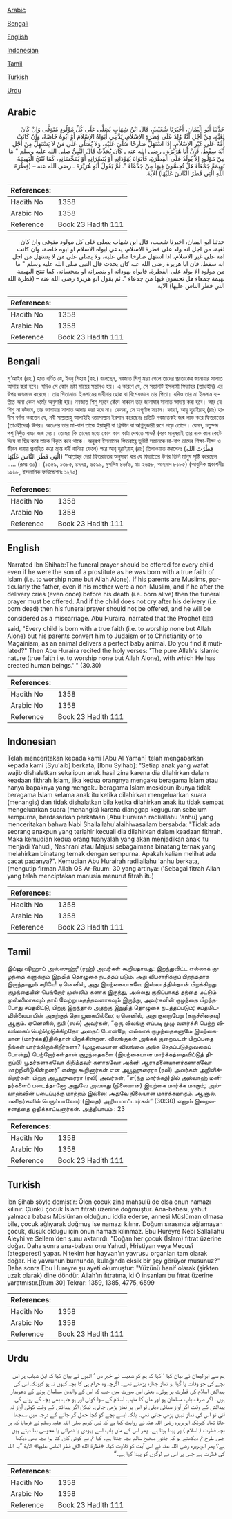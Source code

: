 [Arabic](#arabic)

[Bengali](#bengali)

[English](#english)

[Indonesian](#indonesian)

[Tamil](#tamil)

[Turkish](#turkish)

[Urdu](#urdu)

## Arabic


<div dir="rtl" lang="ar" style={{fontSize:'larger',backgroundColor:'#f8f9fa',padding:20}}>
حَدَّثَنَا أَبُو الْيَمَانِ، أَخْبَرَنَا شُعَيْبٌ، قَالَ ابْنُ شِهَابٍ يُصَلَّى عَلَى كُلِّ مَوْلُودٍ مُتَوَفًّى وَإِنْ كَانَ لِغَيَّةٍ، مِنْ أَجْلِ أَنَّهُ وُلِدَ عَلَى فِطْرَةِ الإِسْلاَمِ، يَدَّعِي أَبَوَاهُ الإِسْلاَمَ أَوْ أَبُوهُ خَاصَّةً، وَإِنْ كَانَتْ أُمُّهُ عَلَى غَيْرِ الإِسْلاَمِ، إِذَا اسْتَهَلَّ صَارِخًا صُلِّيَ عَلَيْهِ، وَلاَ يُصَلَّى عَلَى مَنْ لاَ يَسْتَهِلُّ مِنْ أَجْلِ أَنَّهُ سِقْطٌ، فَإِنَّ أَبَا هُرَيْرَةَ ـ رضى الله عنه ـ كَانَ يُحَدِّثُ قَالَ النَّبِيُّ صلى الله عليه وسلم ‏"‏ مَا مِنْ مَوْلُودٍ إِلاَّ يُولَدُ عَلَى الْفِطْرَةِ، فَأَبَوَاهُ يُهَوِّدَانِهِ أَوْ يُنَصِّرَانِهِ أَوْ يُمَجِّسَانِهِ، كَمَا تُنْتَجُ الْبَهِيمَةُ بَهِيمَةً جَمْعَاءَ هَلْ تُحِسُّونَ فِيهَا مِنْ جَدْعَاءَ ‏"‏‏.‏ ثُمَّ يَقُولُ أَبُو هُرَيْرَةَ ـ رضى الله عنه – ‏(‏فِطْرَةَ اللَّهِ الَّتِي فَطَرَ النَّاسَ عَلَيْهَا‏)‏ الآيَةَ‏.‏
</div>
<div style={{backgroundColor:'#f8f9fa',padding:20, marginBottom: 10}}><table> <thead> <tr> <th>References:</th> <th></th> </tr> </thead> <tbody><tr><td>Hadith No</td><td>1358</td></tr><tr><td>Arabic No</td><td>1358</td></tr><tr><td>Reference</td><td>Book 23 Hadith 111</td></tr></tbody></table></div>


<div dir="rtl" lang="ar" style={{fontSize:'larger',backgroundColor:'#f8f9fa',padding:20}}>
حدثنا ابو اليمان، اخبرنا شعيب، قال ابن شهاب يصلى على كل مولود متوفى وان كان لغية، من اجل انه ولد على فطرة الاسلام، يدعي ابواه الاسلام او ابوه خاصة، وان كانت امه على غير الاسلام، اذا استهل صارخا صلي عليه، ولا يصلى على من لا يستهل من اجل انه سقط، فان ابا هريرة رضى الله عنه كان يحدث قال النبي صلى الله عليه وسلم " ما من مولود الا يولد على الفطرة، فابواه يهودانه او ينصرانه او يمجسانه، كما تنتج البهيمة بهيمة جمعاء هل تحسون فيها من جدعاء ". ثم يقول ابو هريرة رضى الله عنه – (فطرة الله التي فطر الناس عليها) الاية
</div>
<div style={{backgroundColor:'#f8f9fa',padding:20, marginBottom: 10}}><table> <thead> <tr> <th>References:</th> <th></th> </tr> </thead> <tbody><tr><td>Hadith No</td><td>1358</td></tr><tr><td>Arabic No</td><td>1358</td></tr><tr><td>Reference</td><td>Book 23 Hadith 111</td></tr></tbody></table></div>

## Bengali


<div dir="ltr" lang="bn" style={{fontSize:'larger',backgroundColor:'#f8f9fa',padding:20}}>
শু‘আইব (রহ.) হতে বর্ণিত যে, ইবনু শিহাব (রহ.) বলেছেন, নবজাত শিশু মারা গেলে তাদের প্রত্যেকের জানাযার সালাত আদায় করা হবে। যদিও সে কোন ভ্রষ্টা মায়ের সন্তানও হয়। এ কারণে যে, সে সন্তানটি ইসলামী ফিত্রাহর (তাওহীদ) এর উপর জন্মলাভ করেছে। তার পিতামাতা ইসলামের দাবীদার হোক বা বিশেষভাবে তার পিতা। যদিও তার মা ইসলাম ব্যতীত অন্য কোন ধর্মের অনুসারী হয়। নবজাত শিশু সরবে কেঁদে থাকলে তার জানাযার সালাত আদায় করা হবে। আর যে শিশু না কাঁদবে, তার জানাযার সালাত আদায় করা হবে না। কেননা, সে অপূর্ণাঙ্গ সন্তান। কারণ, আবূ হুরাইরাহ্ (রাঃ) হাদীস বর্ণনা করতেন যে, নবী সাল্লাল্লাহু আলাইহি ওয়াসাল্লাম ইরশাদ করেছেনঃ প্রতিটি নবজাতকই জন্ম লাভ করে ফিতরাতের (তাওহীদের) উপর। অতঃপর তার মা-বাপ তাকে ইয়াহূদী বা খ্রিস্টান বা অগ্নিপূজারী রূপে গড়ে তোলে। যেমন, চতুষ্পদ পশু নিখুঁত বাচ্চা জন্ম দেয়। তোমরা কি তাদের মধ্যে কোন কান কাটা দেখতে পাও? (বরং মানুষরাই তার নাক কান কেটে দিয়ে বা ছিদ্র করে তাকে বিকৃত করে থাকে। অনুরূপ ইসলামের ফিতরাহ্তে ভূমিষ্ট সন্তানকে মা-বাপ তাদের শিক্ষা-দীক্ষা ও জীবন ধারায় প্রবাহিত করে ভ্রান্ত ধর্মী বানিয়ে ফেলে) পরে আবূ হুরাইরাহ্ (রাঃ) তিলাওয়াত করলেনঃ (فِطْرَتَ اللهِ الَّتِي فَطَرَ النَّاسَ عَلَيْهَا) ‘‘আল্লাহ্‌র দেয়া ফিতরাতের অনুসরণ কর যে ফিত্রাতের উপর তিনি মানুষ সৃষ্টি করেছেন ..... (রূমঃ ৩০)। (১৩৫৯, ১৩৮৫, ৪৭৭৫, ৬৫৯৯, মুসলিম ৪৬/৬, হাঃ ২৬৫৮, আহমাদ ৮১৮৫) (আধুনিক প্রকাশনীঃ ১২৬৮, ইসলামিক ফাউন্ডেশনঃ ১২৭৫)
</div>
<div style={{backgroundColor:'#f8f9fa',padding:20, marginBottom: 10}}><table> <thead> <tr> <th>References:</th> <th></th> </tr> </thead> <tbody><tr><td>Hadith No</td><td>1358</td></tr><tr><td>Arabic No</td><td>1358</td></tr><tr><td>Reference</td><td>Book 23 Hadith 111</td></tr></tbody></table></div>

## English


<div dir="ltr" lang="en" style={{fontSize:'larger',backgroundColor:'#f8f9fa',padding:20}}>
Narrated Ibn Shihab:The funeral prayer should be offered for every child even if he were the son of a prostitute as he was born with a true faith of Islam (i.e. to worship none but Allah Alone). If his parents are Muslims, particularly the father, even if his mother were a non-Muslim, and if he after the delivery cries (even once) before his death (i.e. born alive) then the funeral prayer must be offered. And if the child does not cry after his delivery (i.e. born dead) then his funeral prayer should not be offered, and he will be considered as a miscarriage. Abu Huraira, narrated that the Prophet (ﷺ) said, "Every child is born with a true faith (i.e. to worship none but Allah Alone) but his parents convert him to Judaism or to Christianity or to Magainism, as an animal delivers a perfect baby animal. Do you find it mutilated?" Then Abu Huraira recited the holy verses: 'The pure Allah's Islamic nature (true faith i.e. to worship none but Allah Alone), with which He has created human beings.' " (30.30)
</div>
<div style={{backgroundColor:'#f8f9fa',padding:20, marginBottom: 10}}><table> <thead> <tr> <th>References:</th> <th></th> </tr> </thead> <tbody><tr><td>Hadith No</td><td>1358</td></tr><tr><td>Arabic No</td><td>1358</td></tr><tr><td>Reference</td><td>Book 23 Hadith 111</td></tr></tbody></table></div>

## Indonesian


<div dir="ltr" lang="id" style={{fontSize:'larger',backgroundColor:'#f8f9fa',padding:20}}>
Telah menceritakan kepada kami [Abu Al Yaman] telah mengabarkan kepada kami [Syu'aib] berkata, [Ibnu Syihab]: "Setiap anak yang wafat wajib dishalatkan sekalipun anak hasil zina karena dia dilahirkan dalam keadaan fithrah Islam, jika kedua orangnya mengaku beragama Islam atau hanya bapaknya yang mengaku beragama Islam meskipun ibunya tidak beragama Islam selama anak itu ketika dilahirkan mengeluarkan suara (menangis) dan tidak dishalatkan bila ketika dilahirkan anak itu tidak sempat mengeluarkan suara (menangis) karena dianggap keguguran sebelum sempurna, berdasarkan perkataan [Abu Hurairah radliallahu 'anhu] yang menceritakan bahwa Nabi Shallallahu'alaihiwasallam bersabda: "Tidak ada seorang anakpun yang terlahir kecuali dia dilahirkan dalam keadaan fithrah. Maka kemudian kedua orang tuanyalah yang akan menjadikan anak itu menjadi Yahudi, Nashrani atau Majusi sebagaimana binatang ternak yang melahirkan binatang ternak dengan sempurna. Apakah kalian melihat ada cacat padanya?". Kemudian Abu Hurairah radliallahu 'anhu berkata, (mengutip firman Allah QS Ar-Ruum: 30 yang artinya: ('Sebagai fitrah Allah yang telah menciptakan manusia menurut fitrah itu)
</div>
<div style={{backgroundColor:'#f8f9fa',padding:20, marginBottom: 10}}><table> <thead> <tr> <th>References:</th> <th></th> </tr> </thead> <tbody><tr><td>Hadith No</td><td>1358</td></tr><tr><td>Arabic No</td><td>1358</td></tr><tr><td>Reference</td><td>Book 23 Hadith 111</td></tr></tbody></table></div>

## Tamil


<div dir="ltr" lang="ta" style={{fontSize:'larger',backgroundColor:'#f8f9fa',padding:20}}>
இப்னு ஷிஹாப் அஸ்ஸுஹ்ரீ (ரஹ்) அவர்கள் கூறியதாவது: இறந்துவிட்ட எல்லாக் குழந்தை களுக்கும் இறுதித் தொழுகை நடத்தப் படும். அது விபசாரிக்குப் பிறந்ததாக இருந்தாலும் சரியே! ஏனெனில், அது இயற்கையாகவே இஸ்லாத்தில்தான் பிறக்கிறது. குழந்தையின் பெற்றோர் முஸ்லிம் களாக இருந்து, அல்லது குறிப்பாகத் தந்தை மட்டும் முஸ்லிமாகவும் தாய் வேற்று மதத்தவளாகவும் இருந்து, அவர்களின் குழந்தை பிறந்தபோது சப்தமிட்டு, பிறகு இறந்தால் அதற்கு இறுதித் தொழுகை நடத்தப்படும்; சப்தமிடவில்லையாயின் அதற்குத் தொழுகையில்லை; ஏனெனில், அது குறைபேறு (கருச்சிதைவு) ஆகும். ஏனெனில், நபி (ஸல்) அவர்கள், “ஒரு விலங்கு எப்படி முழு வளர்ச்சி பெற்ற விலங்கைப் பெற்றெடுக்கிறதோ அதைப் போன்றே, எல்லாக் குழந்தைகளுமே இயற்கையான (மார்க்கத்)தில்தான் பிறக்கின்றன. விலங்குகள் அங்கக் குறைவுடன் பிறப்பதை நீங்கள் பார்த்திருக்கிறீர்களா? (முழுமையான விலங்கை அங்க சேதப்படுத்துவதைப் போன்று) பெற்றோர்கள்தான் குழந்தைகளை (இயற்கையான மார்க்கத்தைவிட்டுத் திருப்பி) யூதர்களாகவோ கிறித்தவர் களாகவோ அக்னி ஆராதனையாளர்களாகவோ மாற்றிவிடுகின்றனர்” என்று கூறினார்கள் என அபூஹுரைரா (ரலி) அவர்கள் அறிவிக்கிறார்கள். பிறகு அபூஹுரைரா (ரலி) அவர்கள், “எ(ந்த மார்க்கத்)தில் அல்லாஹ் மனிதர்களைப் படைத்தானோ அதுவே அவனது (நிலையான) இயற்கை மார்க்க மாகும்; அல்லாஹ்வின் படைப்புக்கு மாற்றம் இல்லை; அதுவே நிலையான மார்க்கமாகும். ஆனால், மனிதர்களில் பெரும்பாலோர் (இதை) அறிய மாட்டார்கள்” (30:30) எனும் இறைவசனத்தை ஓதிக்காட்டினார்கள். அத்தியாயம் : 23
</div>
<div style={{backgroundColor:'#f8f9fa',padding:20, marginBottom: 10}}><table> <thead> <tr> <th>References:</th> <th></th> </tr> </thead> <tbody><tr><td>Hadith No</td><td>1358</td></tr><tr><td>Arabic No</td><td>1358</td></tr><tr><td>Reference</td><td>Book 23 Hadith 111</td></tr></tbody></table></div>

## Turkish


<div dir="ltr" lang="tr" style={{fontSize:'larger',backgroundColor:'#f8f9fa',padding:20}}>
İbn Şihab şöyle demiştir: Ölen çocuk zina mahsulü de olsa onun namazı kılınır. Çünkü çocuk İslam fıtratı üzerine doğmuştur. Ana-babası, yahut yalnızca babası Müslüman olduğunu iddia ederse, annesi Müslüman olmasa bile, çocuk ağlıyarak doğmuş ise namazı kılınır. Doğum sırasında ağlamayan çocuk, düşük olduğu için onun namazı kılınmaz. Ebu Hureyre Nebi Sallallahu Aleyhi ve Sellem'den şunu aktarırdı: "Doğan her çocuk (İslam) fıtrat üzerine doğar. Daha sonra ana-babası onu Yahudi, Hristiyan veya Mecusî (ateşperest) yapar. Nitekim her hayvan'ın yavrusu organları tam olarak doğar. Hiç yavrunun burnunda, kulağında eksik bir şey görüyor musunuz?" Daha sonra Ebu Hureyre şu ayeti okumuştur: "Yüzünü hanif olarak (şirkten uzak olarak) dine döndür. Allah'ın fıtratına, ki O insanları bu fıtrat üzerine yaratmıştır.[Rum 30] Tekrar: 1359, 1385, 4775, 6599
</div>
<div style={{backgroundColor:'#f8f9fa',padding:20, marginBottom: 10}}><table> <thead> <tr> <th>References:</th> <th></th> </tr> </thead> <tbody><tr><td>Hadith No</td><td>1358</td></tr><tr><td>Arabic No</td><td>1358</td></tr><tr><td>Reference</td><td>Book 23 Hadith 111</td></tr></tbody></table></div>

## Urdu


<div dir="rtl" lang="ur" style={{fontSize:'larger',backgroundColor:'#f8f9fa',padding:20}}>
ہم سے ابوالیمان نے بیان کیا ‘ کہا کہ ہم کو شعیب نے خبر دی ‘ انہوں نے بیان کیا کہ ابن شہاب ہر اس بچے کی جو وفات پا گیا ہو نماز جنازہ پڑھتے تھے۔ اگرچہ وہ حرام ہی کا بچہ کیوں نہ ہو کیونکہ اس کی پیدائش اسلام کی فطرت پر ہوئی۔ یعنی اس صورت میں جب کہ اس کے والدین مسلمان ہونے کے دعویدار ہوں۔ اگر صرف باپ مسلمان ہو اور ماں کا مذہب اسلام کے سوا کوئی اور ہو جب بھی بچہ کے رونے کی پیدائش کے وقت اگر آواز سنائی دیتی تو اس پر نماز پڑھی جاتی۔ لیکن اگر پیدائش کے وقت کوئی آواز نہ آتی تو اس کی نماز نہیں پڑھی جاتی تھی۔ بلکہ ایسے بچے کو کچا حمل گر جانے کے درجہ میں سمجھا جاتا تھا۔ کیونکہ ابوہریرہ رضی اللہ عنہ نے روایت کیا ہے کہ نبی کریم صلی اللہ علیہ وسلم نے فرمایا کہ ہر بچہ فطرت ( اسلام ) پر پیدا ہوتا ہے۔ پھر اس کے ماں باپ اسے یہودی یا نصرانی یا مجوسی بنا دیتے ہیں جس طرح تم دیکھتے ہو کہ جانور صحیح سالم بچہ جنتا ہے۔ کیا تم نے کوئی کان کٹا ہوا بچہ بھی دیکھا ہے؟ پھر ابوہریرہ رضی اللہ عنہ نے اس آیت کو تلاوت کیا۔ «فطرة الله التي فطر الناس عليها‏‏‏» الآية‏ ”یہ اللہ کی فطرت ہے جس پر اس نے لوگوں کو پیدا کیا ہے۔“
</div>
<div style={{backgroundColor:'#f8f9fa',padding:20, marginBottom: 10}}><table> <thead> <tr> <th>References:</th> <th></th> </tr> </thead> <tbody><tr><td>Hadith No</td><td>1358</td></tr><tr><td>Arabic No</td><td>1358</td></tr><tr><td>Reference</td><td>Book 23 Hadith 111</td></tr></tbody></table></div>